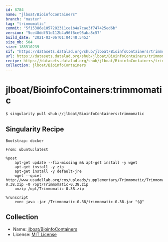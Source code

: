 ```yaml
---
id: 8784
name: "jlboat/BioinfoContainers"
branch: "master"
tag: "trimmomatic"
commit: "5f15386e1057282311ce1b4a7cae3f747425ed6b"
version: "5ce48ddf51d112b4a96f6ce95aba8c57"
build_date: "2021-03-06T01:04:48.545Z"
size_mb: 504
size: 188510239
sif: "https://datasets.datalad.org/shub/jlboat/BioinfoContainers/trimmomatic/2021-03-06-5f15386e-5ce48ddf/5ce48ddf51d112b4a96f6ce95aba8c57.simg"
url: https://datasets.datalad.org/shub/jlboat/BioinfoContainers/trimmomatic/2021-03-06-5f15386e-5ce48ddf/
recipe: https://datasets.datalad.org/shub/jlboat/BioinfoContainers/trimmomatic/2021-03-06-5f15386e-5ce48ddf/Singularity
collection: jlboat/BioinfoContainers
---
```


# jlboat/BioinfoContainers:trimmomatic

```bash
$ singularity pull shub://jlboat/BioinfoContainers:trimmomatic
```

## Singularity Recipe

```singularity
Bootstrap: docker

From: ubuntu:latest

%post
    apt-get update --fix-missing && apt-get install -y wget
    apt-get install -y zip
    apt-get install -y default-jre
    wget --quiet http://www.usadellab.org/cms/uploads/supplementary/Trimmomatic/Trimmomatic-0.38.zip -O /opt/Trimmomatic-0.38.zip
    unzip /opt/Trimmomatic-0.38.zip

%runscript
    exec java -jar /Trimmomatic-0.38/trimmomatic-0.38.jar "$@"
```

## Collection

 - Name: [jlboat/BioinfoContainers](https://github.com/jlboat/BioinfoContainers)
 - License: [MIT License](https://api.github.com/licenses/mit)

